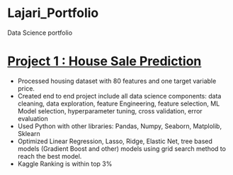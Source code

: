 # Lajari_Portfolio
Data Science portfolio

# [Project 1 : House Sale Prediction](https://github.com/LajariAlandkar/HouseSalePrediction)
- Processed housing dataset with 80 features and one target variable price.
- Created end to end project include all data science components:  data cleaning, data exploration, feature Engineering, feature selection, ML Model selection, hyperparameter tuning, cross validation, error evaluation
- Used Python with other libraries: Pandas, Numpy, Seaborn, Matplolib, Sklearn
- Optimized Linear Regression, Lasso, Ridge, Elastic Net, tree based models (Gradient Boost and other) models using grid search method to reach the best model.
- Kaggle Ranking is within top 3%

